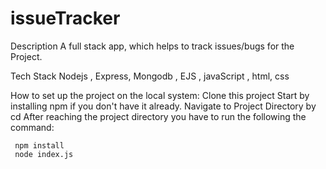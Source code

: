 # issueTracker

Description
A full stack app, which helps to track issues/bugs for the Project.

Tech Stack
Nodejs , Express, Mongodb , EJS , javaScript , html, css

How to set up the project on the local system:
Clone this project
Start by installing npm if you don't have it already.
Navigate to Project Directory by cd <project name>
After reaching the project directory you have to run the following the command:

     npm install 
     node index.js
